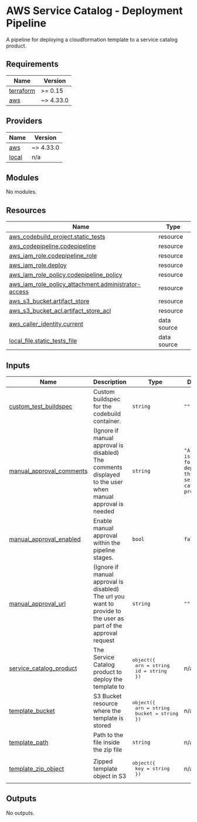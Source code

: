 # AWS Service Catalog - Deployment Pipeline

A pipeline for deploying a cloudformation template to a service catalog product.

<!-- BEGIN_TF_DOCS -->
## Requirements

| Name | Version |
|------|---------|
| <a name="requirement_terraform"></a> [terraform](#requirement\_terraform) | >= 0.15 |
| <a name="requirement_aws"></a> [aws](#requirement\_aws) | ~> 4.33.0 |

## Providers

| Name | Version |
|------|---------|
| <a name="provider_aws"></a> [aws](#provider\_aws) | ~> 4.33.0 |
| <a name="provider_local"></a> [local](#provider\_local) | n/a |

## Modules

No modules.

## Resources

| Name | Type |
|------|------|
| [aws_codebuild_project.static_tests](https://registry.terraform.io/providers/hashicorp/aws/latest/docs/resources/codebuild_project) | resource |
| [aws_codepipeline.codepipeline](https://registry.terraform.io/providers/hashicorp/aws/latest/docs/resources/codepipeline) | resource |
| [aws_iam_role.codepipeline_role](https://registry.terraform.io/providers/hashicorp/aws/latest/docs/resources/iam_role) | resource |
| [aws_iam_role.deploy](https://registry.terraform.io/providers/hashicorp/aws/latest/docs/resources/iam_role) | resource |
| [aws_iam_role_policy.codepipeline_policy](https://registry.terraform.io/providers/hashicorp/aws/latest/docs/resources/iam_role_policy) | resource |
| [aws_iam_role_policy_attachment.administrator-access](https://registry.terraform.io/providers/hashicorp/aws/latest/docs/resources/iam_role_policy_attachment) | resource |
| [aws_s3_bucket.artifact_store](https://registry.terraform.io/providers/hashicorp/aws/latest/docs/resources/s3_bucket) | resource |
| [aws_s3_bucket_acl.artifact_store_acl](https://registry.terraform.io/providers/hashicorp/aws/latest/docs/resources/s3_bucket_acl) | resource |
| [aws_caller_identity.current](https://registry.terraform.io/providers/hashicorp/aws/latest/docs/data-sources/caller_identity) | data source |
| [local_file.static_tests_file](https://registry.terraform.io/providers/hashicorp/local/latest/docs/data-sources/file) | data source |

## Inputs

| Name | Description | Type | Default | Required |
|------|-------------|------|---------|:--------:|
| <a name="input_custom_test_buildspec"></a> [custom\_test\_buildspec](#input\_custom\_test\_buildspec) | Custom buildspec for the codebuild container. | `string` | `""` | no |
| <a name="input_manual_approval_comments"></a> [manual\_approval\_comments](#input\_manual\_approval\_comments) | (Ignore if manual approval is disabled) The comments displayed to the user when manual approval is needed | `string` | `"A review is needed for deploying this service catalog product"` | no |
| <a name="input_manual_approval_enabled"></a> [manual\_approval\_enabled](#input\_manual\_approval\_enabled) | Enable manual approval within the pipeline stages. | `bool` | `false` | no |
| <a name="input_manual_approval_url"></a> [manual\_approval\_url](#input\_manual\_approval\_url) | (Ignore if manual approval is disabled) The url you want to provide to the user as part of the approval request | `string` | `""` | no |
| <a name="input_service_catalog_product"></a> [service\_catalog\_product](#input\_service\_catalog\_product) | The Service Catalog product to deploy the template to | <pre>object({<br>    arn = string<br>    id  = string<br>  })</pre> | n/a | yes |
| <a name="input_template_bucket"></a> [template\_bucket](#input\_template\_bucket) | S3 Bucket resource where the template is stored | <pre>object({<br>    arn    = string<br>    bucket = string<br>  })</pre> | n/a | yes |
| <a name="input_template_path"></a> [template\_path](#input\_template\_path) | Path to the file inside the zip file | `string` | n/a | yes |
| <a name="input_template_zip_object"></a> [template\_zip\_object](#input\_template\_zip\_object) | Zipped template object in S3 | <pre>object({<br>    key = string<br>  })</pre> | n/a | yes |

## Outputs

No outputs.
<!-- END_TF_DOCS -->